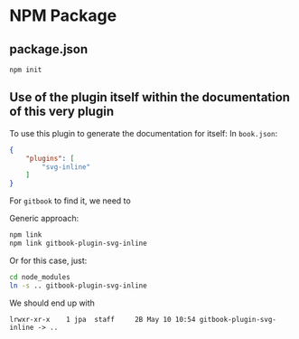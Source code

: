 # NPM Package

## package.json

    npm init
    
## Use of the plugin itself within the documentation of this very plugin

To use this plugin to generate the documentation for itself: 
In `book.json`:
```json
{
    "plugins": [
        "svg-inline"
    ]
}
```

For `gitbook` to find it, we need to

Generic approach:
```bash
npm link
npm link gitbook-plugin-svg-inline
```

Or for this case, just:
```bash
cd node_modules
ln -s .. gitbook-plugin-svg-inline
```


We should end up with
    
    lrwxr-xr-x    1 jpa  staff     2B May 10 10:54 gitbook-plugin-svg-inline -> ..
    